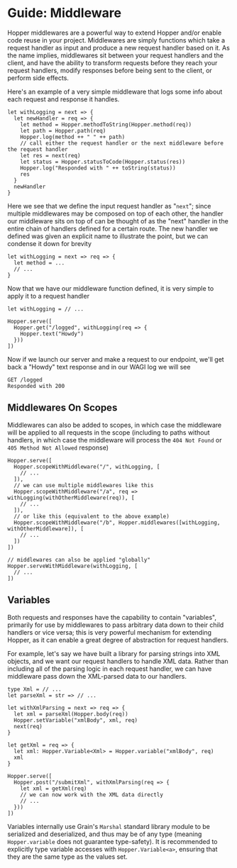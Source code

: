 # Guide: Middleware
Hopper middlewares are a powerful way to extend Hopper and/or enable code reuse in your project. Middlewares are simply functions which take a request handler as input and produce a new request handler based on it. As the name implies, middlewares sit between your request handlers and the client, and have the ability to transform requests before they reach your request handlers, modify responses before being sent to the client, or perform side effects.

Here's an example of a very simple middleware that logs some info about each request and response it handles.
```
let withLogging = next => {
  let newHandler = req => {
    let method = Hopper.methodToString(Hopper.method(req))
    let path = Hopper.path(req)
    Hopper.log(method ++ " " ++ path)
    // call either the request handler or the next middleware before the request handler
    let res = next(req)
    let status = Hopper.statusToCode(Hopper.status(res))
    Hopper.log("Responded with " ++ toString(status))
    res
  }
  newHandler
}
```
Here we see that we define the input request handler as "`next`"; since multiple middlewares may be composed on top of each other, the handler our middleware sits on top of can be thought of as the "next" handler in the entire chain of handlers defined for a certain route. The new handler we defined was given an explicit name to illustrate the point, but we can condense it down for brevity
```
let withLogging = next => req => {
  let method = ...
  // ...
}
```
Now that we have our middleware function defined, it is very simple to apply it to a request handler
```
let withLogging = // ...

Hopper.serve([
  Hopper.get("/logged", withLogging(req => {
    Hopper.text("Howdy")
  }))
])
```
Now if we launch our server and make a request to our endpoint, we'll get back a "Howdy" text response and in our WAGI log we will see
```
GET /logged
Responded with 200
```

## Middlewares On Scopes
Middlewares can also be added to scopes, in which case the middleware will be applied to all requests in the scope (including to paths without handlers, in which case the middleware will process the `404 Not Found` or `405 Method Not Allowed` response)
```
Hopper.serve([
  Hopper.scopeWithMiddleware("/", withLogging, [
    // ...
  ]),
  // we can use multiple middlewares like this
  Hopper.scopeWithMiddleware("/a", req => withLogging(withOtherMiddleware(req)), [
    // ...
  ]),
  // or like this (equivalent to the above example)
  Hopper.scopeWithMiddleware("/b", Hopper.middlewares([withLogging, withOtherMiddleware]), [
    // ...
  ])
])

// middlewares can also be applied "globally"
Hopper.serveWithMiddleware(withLogging, [
  // ...
])
```

## Variables
Both requests and responses have the capability to contain "variables", primarily for use by middlewares to pass arbitrary data down to their child handlers or vice versa; this is very powerful mechanism for extending Hopper, as it can enable a great degree of abstraction for request handlers.

For example, let's say we have built a library for parsing strings into XML objects, and we want our request handlers to handle XML data. Rather than including all of the parsing logic in each request handler, we can have middleware pass down the XML-parsed data to our handlers.
```
type Xml = // ...
let parseXml = str => // ...

let withXmlParsing = next => req => {
  let xml = parseXml(Hopper.body(req))
  Hopper.setVariable("xmlBody", xml, req)
  next(req)
}

let getXml = req => {
  let xml: Hopper.Variable<Xml> = Hopper.variable("xmlBody", req)
  xml
}

Hopper.serve([
  Hopper.post("/submitXml", withXmlParsing(req => {
    let xml = getXml(req)
    // we can now work with the XML data directly
    // ...
  }))
])
```
Variables internally use Grain's `Marshal` standard library module to be serialized and deserialized, and thus may be of any type (meaning `Hopper.variable` does not guarantee type-safety). It is recommended to explicitly type variable accesses with `Hopper.Variable<a>`, ensuring that they are the same type as the values set.

